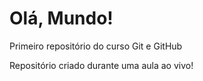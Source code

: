 # Olá, Mundo!
 Primeiro repositório do curso Git e GitHub

Repositório criado durante uma aula ao vivo!